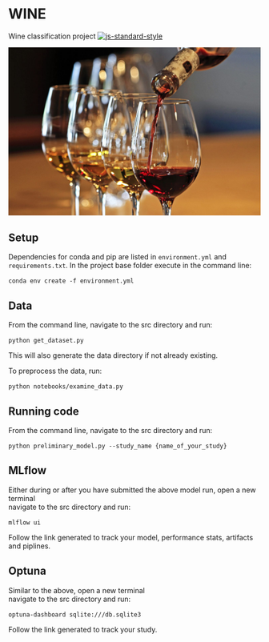 # WINE
Wine classification project
[![js-standard-style](https://img.shields.io/badge/code%20style-standard-brightgreen.svg?style=flat)](https://github.com/feross/standard)

<p align="center">
  <img src="wine_img.png" width="800">
</p>


## Setup
Dependencies for conda and pip are listed in `environment.yml` and `requirements.txt`.
In the project base folder execute in the command line:

```commandline
conda env create -f environment.yml
```

## Data
From the command line, navigate to the src directory and run: 
```commandline
python get_dataset.py
```
This will also generate the data directory if not already existing.

To preprocess the data, run:
```commandline
python notebooks/examine_data.py
```

## Running code
From the command line, navigate to the src directory and run: 
```commandline
python preliminary_model.py --study_name {name_of_your_study}
```

## MLflow
Either during or after you have submitted the above model run, open a new terminal <br/>
navigate to the src directory and run:

```commandline
mlflow ui
```

Follow the link generated to track your model, performance stats, artifacts and piplines.

## Optuna
Similar to the above, open a new terminal <br/>
navigate to the src directory and run:

```commandline
optuna-dashboard sqlite:///db.sqlite3
```

Follow the link generated to track your study.
